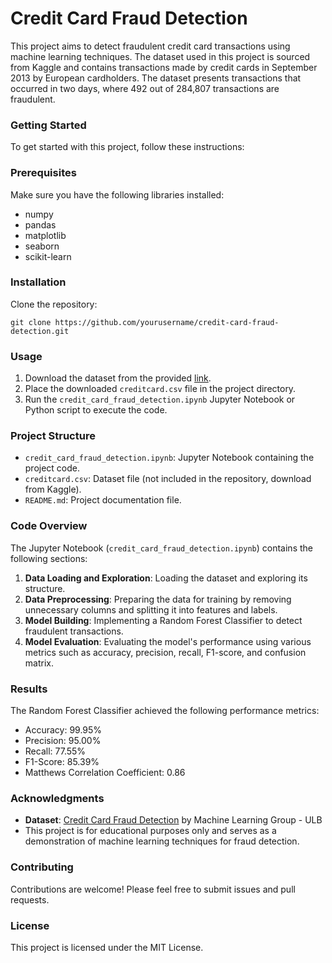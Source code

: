 # Credit Card Fraud Detection
This project aims to detect fraudulent credit card transactions using machine learning techniques. The dataset used in this project is sourced from Kaggle and contains transactions made by credit cards in September 2013 by European cardholders. The dataset presents transactions that occurred in two days, where 492 out of 284,807 transactions are fraudulent.

### Getting Started
To get started with this project, follow these instructions:

### Prerequisites
Make sure you have the following libraries installed:

- numpy
- pandas
- matplotlib
- seaborn
- scikit-learn

### Installation
Clone the repository:
```
git clone https://github.com/yourusername/credit-card-fraud-detection.git
```

### Usage
1. Download the dataset from the provided [link](https://www.kaggle.com/mlg-ulb/creditcardfraud/download).
2. Place the downloaded `creditcard.csv` file in the project directory.
3. Run the `credit_card_fraud_detection.ipynb` Jupyter Notebook or Python script to execute the code.

### Project Structure
- `credit_card_fraud_detection.ipynb`: Jupyter Notebook containing the project code.
- `creditcard.csv`: Dataset file (not included in the repository, download from Kaggle).
- `README.md`: Project documentation file.

### Code Overview
The Jupyter Notebook (`credit_card_fraud_detection.ipynb`) contains the following sections:

1. **Data Loading and Exploration**: Loading the dataset and exploring its structure.
2. **Data Preprocessing**: Preparing the data for training by removing unnecessary columns and splitting it into features and labels.
3. **Model Building**: Implementing a Random Forest Classifier to detect fraudulent transactions.
4. **Model Evaluation**: Evaluating the model's performance using various metrics such as accuracy, precision, recall, F1-score, and confusion matrix.

### Results
The Random Forest Classifier achieved the following performance metrics:

- Accuracy: 99.95%
- Precision: 95.00%
- Recall: 77.55%
- F1-Score: 85.39%
- Matthews Correlation Coefficient: 0.86

### Acknowledgments
- **Dataset**: [Credit Card Fraud Detection](https://www.kaggle.com/datasets/mlg-ulb/creditcardfraud) by Machine Learning Group - ULB
- This project is for educational purposes only and serves as a demonstration of machine learning techniques for fraud detection.

### Contributing
Contributions are welcome! Please feel free to submit issues and pull requests.

### License
This project is licensed under the MIT License.
